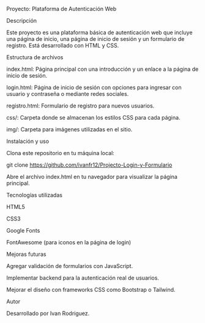 Proyecto: Plataforma de Autenticación Web

Descripción

Este proyecto es una plataforma básica de autenticación web que incluye una página de inicio, una página de inicio de sesión y un formulario de registro. Está desarrollado con HTML y CSS.

Estructura de archivos

index.html: Página principal con una introducción y un enlace a la página de inicio de sesión.

login.html: Página de inicio de sesión con opciones para ingresar con usuario y contraseña o mediante redes sociales.

registro.html: Formulario de registro para nuevos usuarios.

css/: Carpeta donde se almacenan los estilos CSS para cada página.

img/: Carpeta para imágenes utilizadas en el sitio.

Instalación y uso

Clona este repositorio en tu máquina local:

git clone https://github.com/ivanfr12/Projecto-Login-y-Formulario

Abre el archivo index.html en tu navegador para visualizar la página principal.

Tecnologías utilizadas

HTML5

CSS3

Google Fonts

FontAwesome (para iconos en la página de login)

Mejoras futuras

Agregar validación de formularios con JavaScript.

Implementar backend para la autenticación real de usuarios.

Mejorar el diseño con frameworks CSS como Bootstrap o Tailwind.

Autor

Desarrollado por Ivan Rodriguez.
